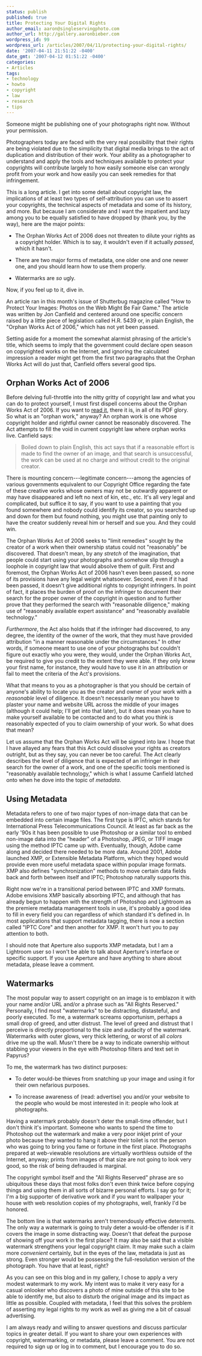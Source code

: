 ```yaml
---
status: publish
published: true
title: Protecting Your Digital Rights
author_email: aaron@singleservingphoto.com
author_url: http://gallery.aaronbieber.com
wordpress_id: 99
wordpress_url: /articles/2007/04/11/protecting-your-digital-rights/
date: '2007-04-11 21:51:22 -0400'
date_gmt: '2007-04-12 01:51:22 -0400'
categories:
- Articles
tags:
- technology
- howto
- copyright
- law
- research
- tips
---
```


Someone might be publishing one of your photographs right now. Without your
permission.

Photographers today are faced with the very real possibility that their rights
are being violated due to the simplicity that digital media brings to the act of
duplication and distribution of their work. Your ability as a photographer to
understand and apply the tools and techniques available to protect your
copyrights will contribute largely to how easily someone else can wrongly profit
from your work and how easily you can seek remedies for that
infringement.<!--more-->

This is a long article. I get into some detail about copyright law, the
implications of at least two types of self-attribution you can use to assert
your copyrights, the technical aspects of metadata and some of its history, and
more. But because I am considerate and I want the impatient and lazy among you
to be equally satisfied to have dropped by (thank you, by the way), here are the
major points:

* The Orphan Works Act of 2006 does not threaten to dilute your rights as a
  copyright holder. Which is to say, it wouldn't even if it actually _passed_,
  which it hasn't.

* There are two major forms of metadata, one older one and one newer one, and
  you should learn how to use them properly.

* Watermarks are _so_ ugly.

Now, if you feel up to it, dive in.

An article ran in this month's issue of Shutterbug magazine called "How to
Protect Your Images: Photos on the Web Might Be Fair Game." The article was
written by Jon Canfield and centered around one specific concern raised by a
little piece of legislation called H.R. 5439 or, in plain English, the "Orphan
Works Act of 2006," which has not yet been passed.

Setting aside for a moment the somewhat alarmist phrasing of the article's
title, which seems to imply that the government could declare open season on
copyrighted works on the Internet, and ignoring the calculated impression a
reader might get from the first two paragraphs that the Orphan Works Act will do
just that, Canfield offers several good tips.

## Orphan Works Act of 2006

Before delving full-throttle into the nitty gritty of copyright law and what you
can do to protect yourself, I must first dispell concerns about the Orphan Works
Act of 2006. If you want
to [read it](http://www.publicknowledge.org/pdf/ow-act-2006.pdf), there it is,
in all of its PDF glory. So what is an "orphan work," anyway? An orphan work is
one whose copyright holder and rightful owner cannot be reasonably
discovered. The Act attempts to fill the void in current copyright law where
orphan works live. Canfield says:

> Boiled down to plain English, this act says that if a reasonable effort is
> made to find the owner of an image, and that search is unsuccessful, the work
> can be used at no charge and without credit to the original creator.

There is mounting concern---legitimate concern---among the agencies of various
governments equivalent to our Copyright Office regarding the fate of these
creative works whose owners may not be outwardly apparent or may have
disappeared and left no next of kin, etc., etc. It's all very legal and
complicated, but suffice it to say, if you want to use a painting that you found
somewhere and nobody could identify its creator, so you searched up and down for
them but found nothing, you might use that painting only to have the creator
suddenly reveal him or herself and sue you. And they could win.

The Orphan Works Act of 2006 seeks to "limit remedies" sought by the creator of
a work when their ownership status could not "reasonably" be discovered. That
doesn't mean, by any _stretch_ of the imagination, that people could start using
your photographs and somehow slip through a loophole in copyright law that would
absolve them of guilt. First and foremost, the Orphan Works Act of 2006 hasn't
even been passed, so none of its provisions have any legal weight
whatsoever. Second, even if it had been passed, it doesn't give additional
rights to copyright infringers. In point of fact, it places the burden of proof
on the infringer to document their search for the proper owner of the copyright
in question and to further prove that they performed the search with "reasonable
diligence," making use of "reasonably available expert assistance" and
"reasonably available technology."

_Furthermore_, the Act also holds that if the infringer had discovered, to any
degree, the identity of the owner of the work, that they must have provided
attribution "in a manner reasonable under the circumstances." In other words, if
someone meant to use one of your photographs but couldn't figure out exactly who
you were, they would, under the Orphan Works Act, be required to give you credit
to the extent they were able. If they only knew your first name, for instance,
they would have to use it in an attribution or fail to meet the criteria of the
Act's provisions.

What that means to you as a photographer is that you should be certain of
anyone's ability to locate you as the creator and owner of your work with a
_reasonable_ level of diligence. It doesn't necessarily mean you have to plaster
your name and website URL across the middle of your images (although it could
help; I'll get into that later), but it does mean you have to make yourself
available to be contacted and to do what you think is reasonably expected of you
to claim ownership of your work.  So what does that mean?

Let us assume that the Orphan Works Act will be signed into law. I hope that I
have allayed any fears that this Act could dissolve your rights as creators
outright, but as they say, you can never be too careful. The Act clearly
describes the level of diligence that is expected of an infringer in their
search for the owner of a work, and one of the specific tools mentioned is
"reasonably available technology," which is what I assume Canfield latched onto
when he dove into the topic of _metadata_.

## Using Metadata

Metadata refers to one of two major types of non-image data that can be embedded
into certain image files. The first type is IPTC, which stands for International
Press Telecommunications Council. At least as far back as the early '90s it has
been possible to use Photoshop or a similar tool to embed non-image data into
the "header" of a Photoshop, JPEG, or TIFF image using the method IPTC came up
with. Eventually, though, Adobe came along and decided there needed to be more
data. Around 2001, Adobe launched XMP, or Extensible Metadata Platform, which
they hoped would provide even more useful metadata space within popular image
formats.  XMP also defines "synchronization" methods to move certain data fields
back and forth between itself and IPTC; Photoshop naturally supports this.

Right now we're in a transitional period between IPTC and XMP formats.  Adobe
envisions XMP basically absorbing IPTC, and although that has already begun to
happen with the strength of Photoshop and Lightroom as the premiere metadata
management tools in use, it's probably a good idea to fill in every field you
can regardless of which standard it's defined in. In most applications that
support metadata tagging, there is now a section called "IPTC Core" and then
another for XMP. It won't hurt you to pay attention to both.

I should note that Aperture also supports XMP metadata, but I am a Lightroom
user so I won't be able to talk about Aperture's interface or specific
support. If you use Aperture and have anything to share about metadata, please
leave a comment.

## Watermarks

The most popular way to assert copyright on an image is to emblazon it with your
name and/or URL and/or a phrase such as "All Rights Reserved." Personally, I
find most "watermarks" to be distracting, distasteful, and poorly executed. To
me, a watermark screams opportunism, perhaps a small drop of greed, and utter
distrust. The level of greed and distrust that I perceive is directly
proportional to the size and audacity of the watermark. Watermarks with outer
glows, very thick lettering, or worst of all _colors_ drive me up the
wall. Musn't there be a way to indicate ownership without stabbing your viewers
in the eye with Photoshop filters and text set in Papyrus?

To me, the watermark has two distinct purposes:

* To deter would-be thieves from snatching up your image and using it for their
  own nefarious purposes.

* To increase awareness of (read: advertise) you and/or your website to the
  people who would be most interested in it: people who look at photographs.

Having a watermark probably doesn't deter the small-time offender, but I don't
think it's important. Someone who wants to spend the time to Photoshop out the
watermark and make a very poor inkjet print of your photo because they wanted to
hang it above their toilet is not the person who was going to bring you fame or
fortune in the first place.  Photographs prepared at web-viewable resolutions
are virtually worthless outside of the Internet, anyway; prints from images of
that size are not going to look very good, so the risk of being defrauded is
marginal.

The copyright symbol itself and the "All Rights Reserved" phrase are so
ubiquitous these days that most folks don't even think twice before copying
things and using them in all sorts of bizarre personal efforts.  I say go for
it; I'm a big supporter of derivative work and if you want to wallpaper your
house with web resolution copies of my photographs, well, frankly I'd be
honored.

The bottom line is that watermarks aren't tremendously effective deterrents. The
only way a watermark is going to truly deter a would-be offender is if it covers
the image in some distracting way. Doesn't that defeat the purpose of showing
off your work in the first place? It may also be said that a visible watermark
strengthens your legal copyright claim. It may make such a claim more
_convenient_ certainly, but in the eyes of the law, metadata is just as
strong. Even stronger would be possessing the full-resolution version of the
photograph. You have that at least, right?

As you can see on this blog and in my gallery, I chose to apply a very modest
watermark to my work. My intent was to make it very easy for a casual onlooker
who discovers a photo of mine outside of this site to be able to identify me,
but also to disturb the original image and its impact as little as
possible. Coupled with metadata, I feel that this solves the problem of
asserting my legal rights to my work as well as giving me a bit of casual
advertising.

I am always ready and willing to answer questions and discuss particular topics
in greater detail. If you want to share your own experiences with copyright,
watermarking, or metadata, please leave a comment. You are not required to sign
up or log in to comment, but I encourage you to do so.
